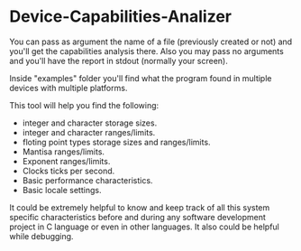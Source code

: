 # Device-Capabilities-Analizer
You can pass as argument the name of a file (previously created or not) and you'll get the capabilities analysis there.
Also you may pass no arguments and you'll have the report in stdout (normally your screen).

Inside "examples" folder you'll find what the program found in multiple devices with multiple platforms.

This tool will help you find the following:
- integer and character storage sizes.
- integer and character ranges/limits.
- floting point types storage sizes and ranges/limits.
- Mantisa ranges/limits.
- Exponent ranges/limits.
- Clocks ticks per second.
- Basic performance characteristics.
- Basic locale settings.

It could be extremely helpful to know and keep track of all this system specific characteristics before and during any software development project in C language or even in other languages. It also could be helpful while debugging.  


